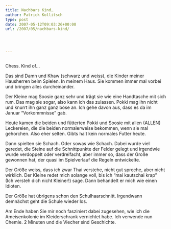 ```yaml
---
title: Nachbars Kind…
author: Patrick Kollitsch
type: post
date: 2007-05-12T09:03:26+00:00
url: /2007/05/nachbars-kind/




---
```

<div class="flickr">
  <a href="http://www.flickr.com/photos/schreibblogade/494668315/"><img src="//farm1.static.flickr.com/189/494668315_cbe7907757.jpg" class="flickr-photo" alt="" /></a></p> 
  
  <p>
    Chess. Kind of&#8230;
  </p>
</div>

Das sind Damn und Khaw (schwarz und weiss), die Kinder meiner Hausherren beim Spielen. In meinem Haus. Sie kommen immer mal vorbei und bringen alles durcheinander. 

Der Kleine mag Soosie ganz sehr und tr&auml;gt sie wie eine Handtasche mit sich rum. Das mag sie sogar, also kann ich das zulassen. Pokki mag ihn nicht und knurrt ihn ganz ganz b&ouml;se an. Ich gehe davon aus, dass es da im Januar &#8220;Vorkommnisse&#8221; gab. 

Heute kamen die beiden und f&uuml;tterten Pokki und Soosie mit allen (<span class="caps">ALLEN</span>) Leckereien, die die beiden normalerweise bekommen, wenn sie mal gehorchen. Also eher selten. Gibts halt kein normales Futter heute. 

Dann spielten sie Schach. Oder sowas wie Schach. Dabei wurde viel geredet, die Steine auf die Schnittpunkte der Felder gelegt und irgendwie wurde verdoppelt oder verdreifacht, aber immer so, dass der Gro&szlig;e gewonnen hat, der quasi im Spielverlauf die Regeln entwickelte.

Der Gr&ouml;&szlig;e weiss, dass ich zwar Thai verstehe, nicht gut spreche, aber nicht wirklich. Der Kleine redet mich solange voll, bis ich &#8220;mai kautschai krap&#8221; (Ich versteh dich nicht Kleiner!) sage. Dann behandelt er mich wie einen Idioten. 

Der Gr&ouml;&szlig;e hat &uuml;brigens schon den Schulhaarschnitt. Irgendwann demn&auml;chst geht die Schule wieder los.

Am Ende haben Sie mir noch fasziniert dabei zugesehen, wie ich die Ameisenkolonie im Kleiderschrank vernichtet habe. Ich verwende nun Chemie. 2 Minuten und die Viecher sind Geschichte.